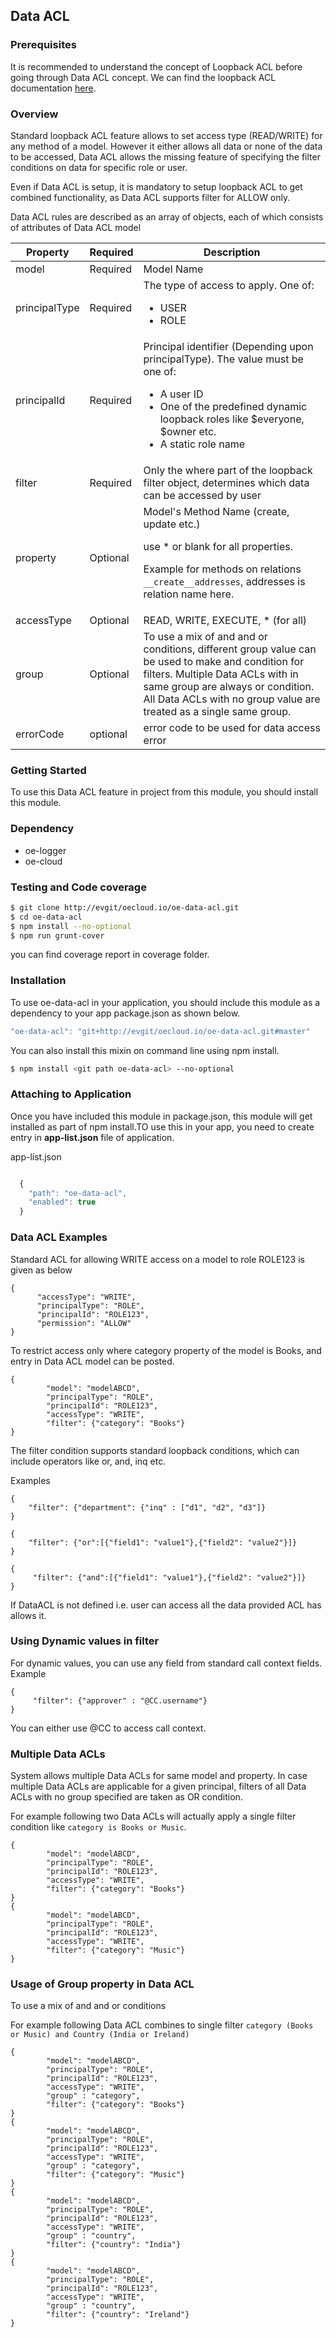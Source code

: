 ## Data ACL

### Prerequisites
It is recommended to understand the concept of Loopback ACL before going through Data ACL concept. We can find the loopback ACL documentation [here](https://docs.strongloop.com/display/public/LB/Authentication%2C+authorization%2C+and+permissions).

### Overview
Standard loopback ACL feature allows to set access type (READ/WRITE) for any method of a model. However it either allows all data or none of the data to be accessed, Data ACL allows the missing feature of specifying the filter conditions on data for specific role or user.

Even if Data ACL is setup, it is mandatory to setup loopback ACL to get combined functionality, as Data ACL supports filter for ALLOW only.

Data ACL rules are described as an array of objects, each of which consists of attributes of Data ACL model

Property | Required | Description
-------- | -------- | -------------
model|Required|Model Name
principalType|Required|The type of access to apply. One of:<ul><li>USER</li><li>ROLE</li></ul>
principalId|Required|Principal identifier (Depending upon principalType). The value must be one of: <ul><li>A user ID</li><li> One of the predefined dynamic loopback roles like $everyone, $owner etc.</li><li>A static role name</li></ul>
filter|Required|Only the where part of the loopback filter object, determines which data can be accessed by user
property|Optional|Model's Method Name (create, update etc.) <p>use * or blank for all properties. <p> Example for methods on relations ``__create__addresses``, addresses is relation name here.
accessType|Optional|READ, WRITE, EXECUTE, * (for all)
group|Optional|To use a mix of and and or conditions, different group value can be used to make and condition for filters. Multiple Data ACLs with in same group are always or condition. All Data ACLs with no group value are treated as a single same group.
errorCode|optional|error code to be used for data access error

### Getting Started

To use this Data ACL feature in project from this module, you should install this module.

### Dependency
* oe-logger
* oe-cloud

### Testing and Code coverage

```sh
$ git clone http://evgit/oecloud.io/oe-data-acl.git
$ cd oe-data-acl
$ npm install --no-optional
$ npm run grunt-cover
```

you can find coverage report in coverage folder.


### Installation

To use oe-data-acl in your application, you should include this module as a dependency to your app package.json as shown below.


```javascript
"oe-data-acl": "git+http://evgit/oecloud.io/oe-data-acl.git#master"
```

You can also install this mixin on command line using npm install.


```sh
$ npm install <git path oe-data-acl> --no-optional
```


### Attaching to Application

Once you have included this module in package.json, this module will get installed as part of npm install.TO use this in your app, you need to create entry in **app-list.json** file of application.

app-list.json

```javascript

  {
    "path": "oe-data-acl",
    "enabled": true
  }
```

### Data ACL Examples
Standard ACL for allowing WRITE access on a model to role ROLE123 is given as below
```
{
      "accessType": "WRITE",
      "principalType": "ROLE",
      "principalId": "ROLE123",
      "permission": "ALLOW"
}
```

To restrict access only where category property of the model is Books, and entry in Data ACL model can be posted.
```
{
        "model": "modelABCD",
        "principalType": "ROLE",
        "principalId": "ROLE123",
        "accessType": "WRITE",
        "filter": {"category": "Books"}
}
```

The filter condition supports standard loopback conditions, which can include operators like or, and, inq etc.

Examples
```
{
    "filter": {"department": {"inq" : ["d1", "d2", "d3"]}
}
```
```
{
    "filter": {"or":[{"field1": "value1"},{"field2": "value2"}]}
}
```
```
{
     "filter": {"and":[{"field1": "value1"},{"field2": "value2"}]}
}
```

If DataACL is not defined i.e. user can access all the data provided ACL has allows it.

### Using Dynamic values in filter
For dynamic values, you can use any field from standard call context fields.
Example
```
{
     "filter": {"approver" : "@CC.username"}
}
```

You can either use @CC to access call context.

### Multiple Data ACLs
System allows multiple Data ACLs for same model and property. In case multiple Data ACLs are applicable for a given principal, filters of all Data ACLs with no group specified  are taken as OR condition.

For example following two Data ACLs will actually apply a single filter condition like ```category is Books or Music```.

```
{
        "model": "modelABCD",
        "principalType": "ROLE",
        "principalId": "ROLE123",
        "accessType": "WRITE",
        "filter": {"category": "Books"}
}
{
        "model": "modelABCD",
        "principalType": "ROLE",
        "principalId": "ROLE123",
        "accessType": "WRITE",
        "filter": {"category": "Music"}
}
```

### Usage of Group property in Data ACL

To use a mix of and and or conditions

For example following Data ACL combines to single filter ```category (Books or Music) and Country (India or Ireland)```
```
{
        "model": "modelABCD",
        "principalType": "ROLE",
        "principalId": "ROLE123",
        "accessType": "WRITE",
        "group" : "category",
        "filter": {"category": "Books"}
}
{
        "model": "modelABCD",
        "principalType": "ROLE",
        "principalId": "ROLE123",
        "accessType": "WRITE",
        "group" : "category",
        "filter": {"category": "Music"}
}
{
        "model": "modelABCD",
        "principalType": "ROLE",
        "principalId": "ROLE123",
        "accessType": "WRITE",
        "group" : "country",
        "filter": {"country": "India"}
}
{
        "model": "modelABCD",
        "principalType": "ROLE",
        "principalId": "ROLE123",
        "accessType": "WRITE",
        "group" : "country",
        "filter": {"country": "Ireland"}
}

```